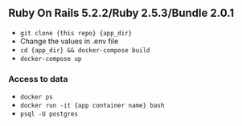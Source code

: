 ## Ruby On Rails 5.2.2/Ruby 2.5.3/Bundle 2.0.1

 - `git clone {this repo} {app_dir}`
 - Change the values in .env file
 - `cd {app_dir} && docker-compose build`
 - `docker-compose up`

### Access to data
- `docker ps`
- `docker run -it {app container name} bash`
- `psql -U postgres`
